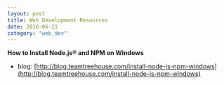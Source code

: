 ```yaml
---
layout: post
title: Web Development Resources
date: 2016-06-21
category: "web_dev"
---
```


**How to Install Node.js® and NPM on Windows**

- blog: [http://blog.teamtreehouse.com/install-node-js-npm-windows](http://blog.teamtreehouse.com/install-node-js-npm-windows)